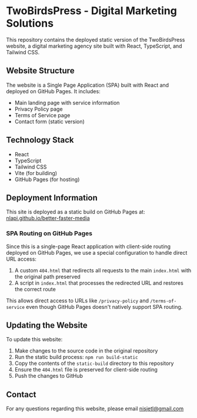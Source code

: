 # TwoBirdsPress - Digital Marketing Solutions

This repository contains the deployed static version of the TwoBirdsPress website, a digital marketing agency site built with React, TypeScript, and Tailwind CSS.

## Website Structure

The website is a Single Page Application (SPA) built with React and deployed on GitHub Pages. It includes:

- Main landing page with service information
- Privacy Policy page
- Terms of Service page
- Contact form (static version)

## Technology Stack

- React
- TypeScript
- Tailwind CSS
- Vite (for building)
- GitHub Pages (for hosting)

## Deployment Information

This site is deployed as a static build on GitHub Pages at: [nlapi.github.io/better-faster-media](https://nlapi.github.io/better-faster-media/)

### SPA Routing on GitHub Pages

Since this is a single-page React application with client-side routing deployed on GitHub Pages, we use a special configuration to handle direct URL access:

1. A custom `404.html` that redirects all requests to the main `index.html` with the original path preserved
2. A script in `index.html` that processes the redirected URL and restores the correct route

This allows direct access to URLs like `/privacy-policy` and `/terms-of-service` even though GitHub Pages doesn't natively support SPA routing.

## Updating the Website

To update this website:

1. Make changes to the source code in the original repository
2. Run the static build process: `npm run build-static`
3. Copy the contents of the `static-build` directory to this repository
4. Ensure the `404.html` file is preserved for client-side routing
5. Push the changes to GitHub

## Contact

For any questions regarding this website, please email nisjetl@gmail.com
